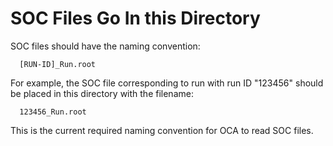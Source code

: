 SOC Files Go In this Directory
==========

SOC files should have the naming convention:

      [RUN-ID]_Run.root
For example, the SOC file corresponding to run with run ID "123456" should be placed in this directory with the filename:

      123456_Run.root
This is the current required naming convention for OCA to read SOC files.
